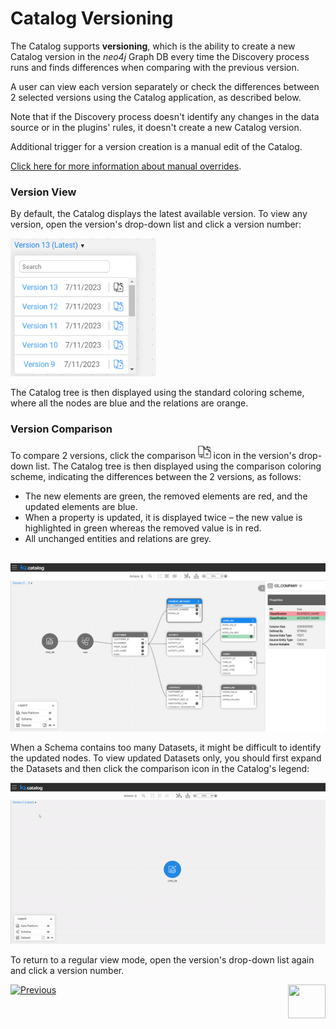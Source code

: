 <web>

# Catalog Versioning

The Catalog supports **versioning**, which is the ability to create a new Catalog version in the  *neo4j* Graph DB every time the Discovery process runs and finds differences when comparing with the previous version.

A user can view each version separately or check the differences between 2 selected versions using the Catalog application, as described below.

Note that if the Discovery process doesn't identify any changes in the data source or in the plugins' rules, it doesn't create a new Catalog version.

Additional trigger for a version creation is a manual edit of the Catalog. 

[Click here for more information about manual overrides](07_manual_overrides.md).

### Version View

By default, the Catalog displays the latest available version. To view any version, open the version's drop-down list and click a version number: 

<img src="images/versions.png" style="zoom:75%;" />

The Catalog tree is then displayed using the standard coloring scheme, where all the nodes are blue and the relations are orange. 

### Version Comparison

To compare 2 versions, click the comparison <img src="images/compare.png" style="zoom:75%;" /> icon in the version's drop-down list. The Catalog tree is then displayed using the comparison coloring scheme, indicating the differences between the 2 versions, as follows:

* The new elements are green, the removed elements are red, and the updated elements are blue.
* When a property is updated, it is displayed twice – the new value is highlighted in green whereas the removed value is in red.
* All unchanged entities and relations are grey.

​	<img src="images/compare_versions.png" style="zoom:67%;" />

When a Schema contains too many Datasets, it might be difficult to identify the updated nodes. To view updated Datasets only, you should first expand the Datasets and then click the comparison icon in the Catalog's legend:

<img src="images/data_platform_diff.gif"  />

To return to a regular view mode, open the version's drop-down list again and click a version number.



[![Previous](/articles/images/Previous.png)](05_catalog_app.md)[<img align="right" width="60" height="54" src="/articles/images/Next.png">](07_manual_overrides.md) 

</web>
